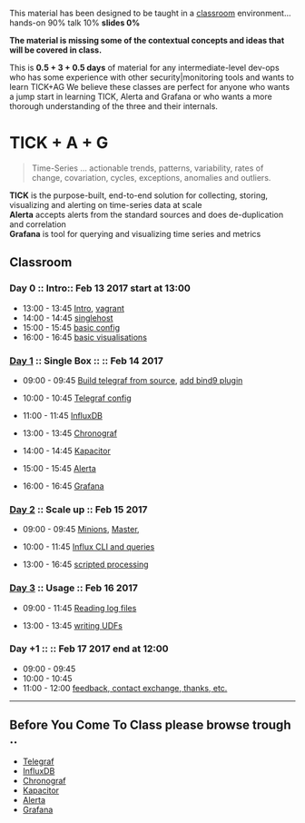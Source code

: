 
This material has been designed to be taught in a [classroom](https://ccdcoe.org/cyber-defence-monitoring-course-suite-module-2-0.html) environment... hands-on 90% talk 10% **slides 0%**

**The material is missing some of the contextual concepts and ideas that will be covered in class.**

This is **0.5 + 3 + 0.5 days** of material for any intermediate-level dev-ops who has some experience with other security|monitoring tools and wants to learn TICK+AG We believe these classes are perfect for anyone who wants a jump start in learning TICK, Alerta and Grafana or who wants a more thorough understanding of the three and their internals.

# TICK + A + G

> Time-Series ... actionable trends, patterns, variability, rates of change, covariation, cycles, exceptions, anomalies and outliers.

**TICK** is the purpose-built, end-to-end solution for collecting, storing, visualizing and alerting on time-series data at scale  
**Alerta** accepts alerts from the standard sources and does de-duplication and correlation  
**Grafana** is tool for querying and visualizing time series and metrics  


## Classroom
### Day 0 :: Intro:: Feb 13 2017 start at 13:00

 * 13:00 - 13:45 [Intro](/common/day_intro.md), [vagrant](/common/vagrant_intro.md)
 * 14:00 - 14:45 [singlehost](/TICK/vagrant/singlehost/README.md)
 * 15:00 - 15:45 [basic config](/TICK/classroom/day_intro/BasicConf.md)
 * 16:00 - 16:45 [basic visualisations](/TICK/classroom/day_intro/BasicVizs.md)

### [Day 1](/TICK/classroom/day_1/README.md) :: Single Box :: :: Feb 14 2017

 * 09:00 - 09:45 [Build  telegraf from source](/TICK/classroom/day_1/README.md#development-environment), [ add bind9 plugin](/TICK/classroom/day_1/README.md#adding-a-bind9-plugin-to-telegraf)
 * 10:00 - 10:45 [Telegraf config](/TICK/Telegraf/conf.md)
 * 11:00 - 11:45 [InfluxDB](/TICK/InfluxDB/README.md)


 * 13:00 - 13:45 [Chronograf](/TICK/Chronograf/README.md)
 * 14:00 - 14:45 [Kapacitor](/TICK/Kapacitor/README.md)
 * 15:00 - 15:45 [Alerta](/TICK/Alerta/README.md)
 * 16:00 - 16:45 [Grafana](/TICK/Grafana/README.md)


### [Day 2](/TICK/classroom/day_2/README.md) :: Scale up :: Feb 15 2017

* 09:00 - 09:45 [Minions](/common/SetUpMinions.md), [Master](/common/SetUpMaster.md),
* 10:00 - 11:45 [Influx CLI and queries](/TICK/classroom/day_2/README.md#db-administration)



* 13:00 - 16:45 [scripted processing](/TICK/classroom/day_2/README.md#processing-monitoring-and-alerting-on-time-series-data)



### [Day 3](/TICK/classroom/day_3/README.md) :: Usage :: Feb 16 2017

* 09:00 - 11:45 [Reading log files](/TICK/classroom/day_3/README.md#logs---telegraf)


* 13:00 - 13:45 [writing UDFs](/TICK/classroom/day_3/README.md#udf)


### Day +1 :: :: Feb 17 2017 end at 12:00

* 09:00 - 09:45 []()
* 10:00 - 10:45 []()
* 11:00 - 12:00 [feedback, contact exchange, thanks, etc.]()

---
## Before You Come To Class please browse trough ..

* [Telegraf](/TICK/Telegraf/README.md)
* [InfluxDB](/TICK/InfluxDB/README.md)
* [Chronograf](/TICK/Chronograf/README.md)
* [Kapacitor](/TICK/Kapacitor/README.md)
* [Alerta](/TICK/Alerta/README.md)
* [Grafana](/TICK/Grafana/README.md)
